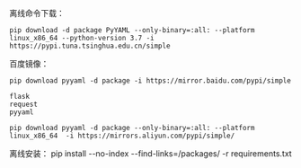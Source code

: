 离线命令下载：
```shell
pip download -d package PyYAML --only-binary=:all: --platform linux_x86_64 --python-version 3.7 -i https://pypi.tuna.tsinghua.edu.cn/simple
```
百度镜像：
```shell
pip download pyyaml -d package -i https://mirror.baidu.com/pypi/simple
```

```shell
flask
request
pyyaml
```
````shell
pip download pyyaml -d package --only-binary=:all: --platform linux_x86_64  -i https://mirrors.aliyun.com/pypi/simple/
````




离线安装： pip install --no-index --find-links=/packages/ -r requirements.txt